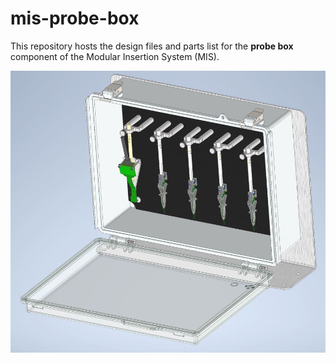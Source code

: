 # mis-probe-box

This repository hosts the design files and parts list for the **probe box** component of the Modular Insertion System (MIS).

![Probe Storage Box](render/probe-box1.jpg)